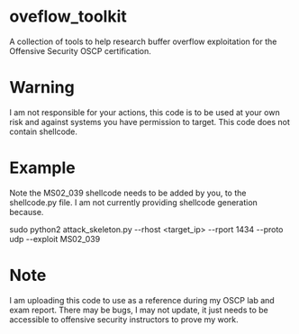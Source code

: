# oveflow_toolkit
A collection of tools to help research buffer overflow exploitation for the Offensive Security OSCP certification.

# Warning
I am not responsible for your actions, this code is to be used at your own risk and against systems you have permission to target.  This code does not contain shellcode.

# Example
Note the MS02_039 shellcode needs to be added by you, to the shellcode.py file.  I am not currently providing shellcode generation because.

sudo python2 attack_skeleton.py --rhost <target_ip> --rport 1434 --proto udp --exploit MS02_039

# Note
I am uploading this code to use as a reference during my OSCP lab and exam report. There may be bugs, I may not update, it just needs to be accessible to offensive security instructors to prove my work.

